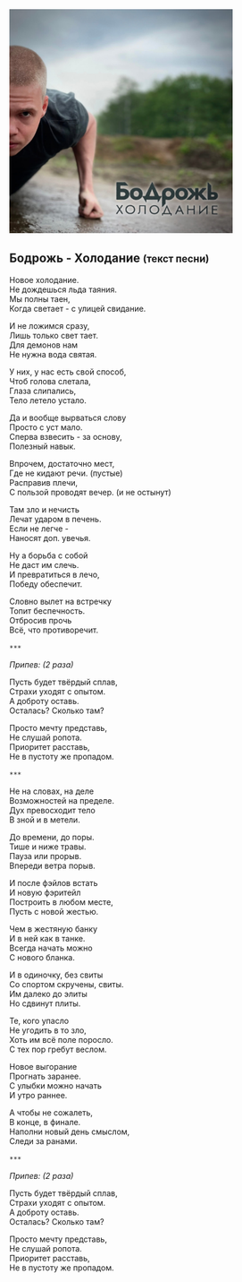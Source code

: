 <img src="cover.jpg" alt="Cover" width="400" height="400" />

## Бодрожь - Холодание <small>(текст песни)</small>

Новое холодание.  
Не дождешься льда таяния.  
Мы полны таен,  
Когда светает - с улицей свидание.

И не ложимся сразу,  
Лишь только свет тает.  
Для демонов нам  
Не нужна вода святая.

У них, у нас есть свой способ,  
Чтоб голова слетала,  
Глаза слипались,  
Тело летело устало.

Да и вообще вырваться слову  
Просто с уст мало.  
Сперва взвесить - за основу,  
Полезный навык.

Впрочем, достаточно мест,  
Где не кидают речи. (пустые)  
Расправив плечи,  
С пользой проводят вечер. (и не остынут)

Там зло и нечисть  
Лечат ударом в печень.  
Если не легче -  
Наносят доп. увечья.

Ну а борьба с собой  
Не даст им слечь.  
И превратиться в лечо,  
Победу обеспечит.

Словно вылет на встречку  
Топит беспечность.  
Отбросив прочь  
Всё, что противоречит.

`***`

*Припев: (2 раза)*

Пусть будет твёрдый сплав,  
Страхи уходят с опытом.  
А доброту оставь.  
Осталась? Сколько там?

Просто мечту представь,  
Не слушай ропота.  
Приоритет расставь,  
Не в пустоту же пропадом.

`***`

Не на словах, на деле  
Возможностей на пределе.  
Дух превосходит тело  
В зной и в метели.

До времени, до поры.  
Тише и ниже травы.  
Пауза или прорыв.  
Впереди ветра порыв.

И после фэйлов встать  
И новую фэритейл  
Построить в любом месте,  
Пусть с новой жестью.

Чем в жестяную банку  
И в ней как в танке.  
Всегда начать можно  
С нового бланка.

И в одиночку, без свиты  
Со спортом скручены, свиты.  
Им далеко до элиты  
Но сдвинут плиты.

Те, кого упасло  
Не угодить в то зло,  
Хоть им всё поле поросло.  
С тех пор гребут веслом.

Новое выгорание  
Прогнать заранее.  
С улыбки можно начать  
И утро раннее.  

А чтобы не сожалеть,  
В конце, в финале.  
Наполни новый день смыслом,  
Следи за ранами.

`***`

*Припев: (2 раза)*

Пусть будет твёрдый сплав,  
Страхи уходят с опытом.  
А доброту оставь.  
Осталась? Сколько там?

Просто мечту представь,  
Не слушай ропота.  
Приоритет расставь,  
Не в пустоту же пропадом.